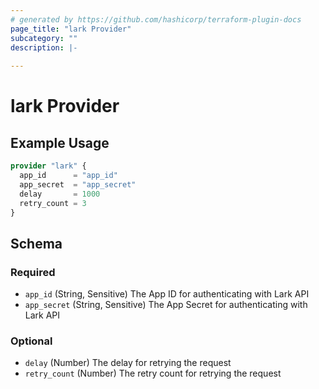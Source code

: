 ```yaml
---
# generated by https://github.com/hashicorp/terraform-plugin-docs
page_title: "lark Provider"
subcategory: ""
description: |-
  
---
```


# lark Provider



## Example Usage

```terraform
provider "lark" {
  app_id      = "app_id"
  app_secret  = "app_secret"
  delay       = 1000
  retry_count = 3
}
```

<!-- schema generated by tfplugindocs -->
## Schema

### Required

- `app_id` (String, Sensitive) The App ID for authenticating with Lark API
- `app_secret` (String, Sensitive) The App Secret for authenticating with Lark API

### Optional

- `delay` (Number) The delay for retrying the request
- `retry_count` (Number) The retry count for retrying the request
